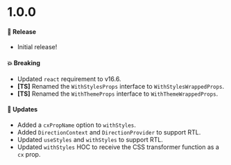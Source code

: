 # 1.0.0

#### 🎉 Release

- Initial release!

#### 💥 Breaking

- Updated `react` requirement to v16.6.
- **[TS]** Renamed the `WithStylesProps` interface to `WithStylesWrappedProps`.
- **[TS]** Renamed the `WithThemeProps` interface to `WithThemeWrappedProps`.

#### 🚀 Updates

- Added a `cxPropName` option to `withStyles`.
- Added `DirectionContext` and `DirectionProvider` to support RTL.
- Updated `useStyles` and `withStyles` to support RTL.
- Updated `withStyles` HOC to receive the CSS transformer function as a `cx` prop.
